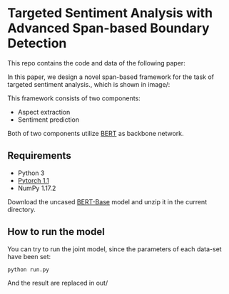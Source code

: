 # Targeted Sentiment Analysis with Advanced Span-based Boundary Detection 

This repo contains the code and data of the following paper:

In this paper, we design a novel span-based framework for the task of targeted sentiment analysis., which is shown in image/:


This framework consists of two components:  
- Aspect extraction  
- Sentiment prediction

Both of two components utilize [BERT](https://github.com/huggingface/pytorch-pretrained-BERT) as backbone network. 

## Requirements
- Python 3
- [Pytorch 1.1](https://pytorch.org/) 
- NumPy 1.17.2

Download the uncased [BERT-Base](https://drive.google.com/file/d/13I0Gj7v8lYhW5Hwmp5kxm3CTlzWZuok2/view?usp=sharing) model and unzip it in the current directory. 



## How to run the model
You can  try to run the joint model, since the parameters of each data-set have been set:

```
python run.py 
```

And the result are replaced in out/


